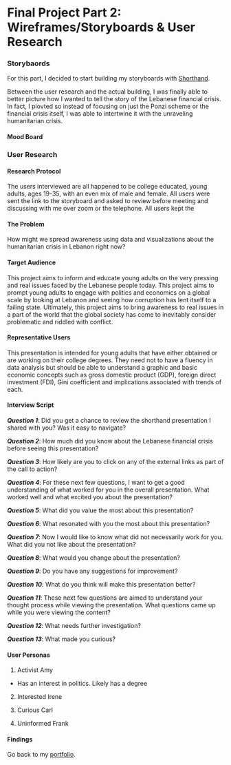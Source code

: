 # **Final Project Part 2: Wireframes/Storyboards & User Research**

### **Storybaords**
For this part, I decided to start building my storyboards with [Shorthand](https://preview.shorthand.com/GTJGVgN8AGG8TgSj). 

Between the user research and the actual building, I was finally able to better picture how I wanted to tell the story of the Lebanese financial crisis. In fact, I piovted so instead of focusing on just the Ponzi scheme or the financial crisis itself, I was able to intertwine it with the unraveling humanitarian crisis. 

#### Mood Board

####


### **User Research**


#### **Research Protocol**
The users interviewed are all happened to be college educated, young adults, ages 19-35, with an even mix of male and female.
All users were sent the link to the storyboard and asked to review before meeting and discussing with me over zoom or the telephone. All users kept the 


#### **The Problem**
How might we spread awareness using data and visualizations about the humanitarian crisis in Lebanon right now?


#### **Target Audience**
This project aims to inform and educate young adults on the very pressing and real issues faced by the Lebanese people today. This project aims to prompt young adults to engage with politics and economics on a global scale by looking at Lebanon and seeing how corruption has lent itself to a failing state. Ultimately, this project aims to bring awareness to real issues in a part of the world that the global society has come to inevitably consider problematic and riddled with conflict.


#### **Representative Users**
This presentation is intended for young adults that have either obtained or are working on their college degrees. They need not to have a fluency in data analysis but should be able to understand a graphic and basic economic concepts such as gross domestic product (GDP), foreign direct investment (FDI), Gini coefficient and implications associated with trends of each.

#### **Interview Script**
***Question 1***: Did you get a chance to review the shorthand presentation I shared with you? Was it easy to navigate?

***Question 2***: How much did you know about the Lebanese financial crisis before seeing this presentation?


***Question 3***:  How likely are you to click on any of the external links as part of the call to action?

***Question 4***: For these next few questions, I want to get a good understanding of what worked for you in the overall presentation. What worked well and what excited you about the presentation? 

***Question 5***: What did you value the most about this presentation?

***Question 6***: What resonated with you the most about this presentation?

***Question 7***: Now I would like to know what did not necessarily work for you. What did you not like about the presentation?

***Question 8***: What would you change about the presentation?

***Question 9***: Do you have any suggestions for improvement?

***Question 10***: What do you think will make this presentation better?

***Question 11***: These next few questions are aimed to understand your thought process while viewing the presentation. What questions came up while you were viewing the content? 

***Question 12***: What needs further investigation? 

***Question 13***: What made you curious?

#### **User Personas**

1. Activist Amy
+ Has an interest in politics. Likely has a degree 

2. Interested Irene

3. Curious Carl

4. Uninformed Frank


#### **Findings**


Go back to my [portfolio](https://haleemaahmad.github.io/Telling-Stories-w-Data/).
